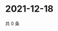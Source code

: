 # 2021-12-18

共 0 条

<!-- BEGIN WEIBO -->
<!-- 最后更新时间 Sat Dec 18 2021 16:01:08 GMT+0800 (China Standard Time) -->

<!-- END WEIBO -->
